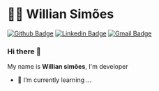 # :man_technologist: Willian Simões
[![Github Badge](https://img.shields.io/badge/-Github-000?style=flat-square&logo=Github&logoColor=white&link=https://github.com/wsilvadev)](https://github.com/wsilvadev/)
[![Linkedin Badge](https://img.shields.io/badge/-LinkedIn-blue?style=flat-square&logo=Linkedin&logoColor=white&link=https://www.linkedin.com/in/wsilvadev/)](https://www.linkedin.com/in/wsilvadev/)
[![Gmail Badge](https://img.shields.io/badge/-Gmail-c14438?style=flat-square&logo=Gmail&logoColor=white&link=mailto:wsilvadev@gmail.com)](mailto:wsilvadev@gmail.com)

### Hi there 👋


My name is **Willian simões**, I'm developer

- 🌱 I’m currently learning ...

